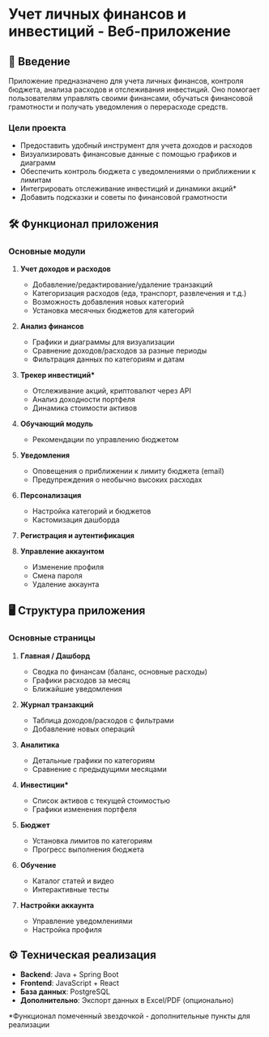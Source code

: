 # Учет личных финансов и инвестиций - Веб-приложение

## 📌 Введение

Приложение предназначено для учета личных финансов, контроля бюджета, анализа расходов и отслеживания инвестиций. Оно помогает пользователям управлять своими финансами, обучаться финансовой грамотности и получать уведомления о перерасходе средств.

### Цели проекта

- Предоставить удобный инструмент для учета доходов и расходов
- Визуализировать финансовые данные с помощью графиков и диаграмм
- Обеспечить контроль бюджета с уведомлениями о приближении к лимитам
- Интегрировать отслеживание инвестиций и динамики акций\*
- Добавить подсказки и советы по финансовой грамотности

## 🛠 Функционал приложения

### Основные модули

1. **Учет доходов и расходов**

   - Добавление/редактирование/удаление транзакций
   - Категоризация расходов (еда, транспорт, развлечения и т.д.)
   - Возможность добавления новых категорий
   - Установка месячных бюджетов для категорий

2. **Анализ финансов**

   - Графики и диаграммы для визуализации
   - Сравнение доходов/расходов за разные периоды
   - Фильтрация данных по категориям и датам

3. **Трекер инвестиций\***

   - Отслеживание акций, криптовалют через API
   - Анализ доходности портфеля
   - Динамика стоимости активов

4. **Обучающий модуль**

   - Рекомендации по управлению бюджетом

5. **Уведомления**

   - Оповещения о приближении к лимиту бюджета (email)
   - Предупреждения о необычно высоких расходах

6. **Персонализация**

   - Настройка категорий и бюджетов
   - Кастомизация дашборда

7. **Регистрация и аутентификация**

8. **Управление аккаунтом**
   - Изменение профиля
   - Смена пароля
   - Удаление аккаунта

## 🖥 Структура приложения

### Основные страницы

1. **Главная / Дашборд**

   - Сводка по финансам (баланс, основные расходы)
   - Графики расходов за месяц
   - Ближайшие уведомления

2. **Журнал транзакций**

   - Таблица доходов/расходов с фильтрами
   - Добавление новых операций

3. **Аналитика**

   - Детальные графики по категориям
   - Сравнение с предыдущими месяцами

4. **Инвестиции\***

   - Список активов с текущей стоимостью
   - Графики изменения портфеля

5. **Бюджет**

   - Установка лимитов по категориям
   - Прогресс выполнения бюджета

6. **Обучение**

   - Каталог статей и видео
   - Интерактивные тесты

7. **Настройки аккаунта**
   - Управление уведомлениями
   - Настройка профиля

## ⚙️ Техническая реализация

- **Backend**: Java + Spring Boot
- **Frontend**: JavaScript + React
- **База данных**: PostgreSQL
- **Дополнительно**: Экспорт данных в Excel/PDF (опционально)

\*Функционал помеченный звездочкой - дополнительные пункты для реализации
